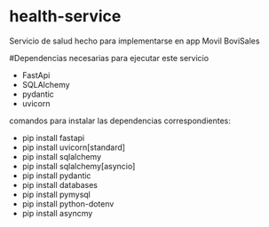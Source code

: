 # health-service
Servicio de salud hecho para implementarse en app Movil BoviSales


#Dependencias necesarias para ejecutar este servicio
- FastApi
- SQLAlchemy
- pydantic
- uvicorn

comandos para instalar las dependencias correspondientes:
- pip install fastapi
- pip install uvicorn[standard]
- pip install sqlalchemy
- pip install sqlalchemy[asyncio]
- pip install pydantic
- pip install databases
- pip install pymysql
- pip install python-dotenv
- pip install asyncmy
